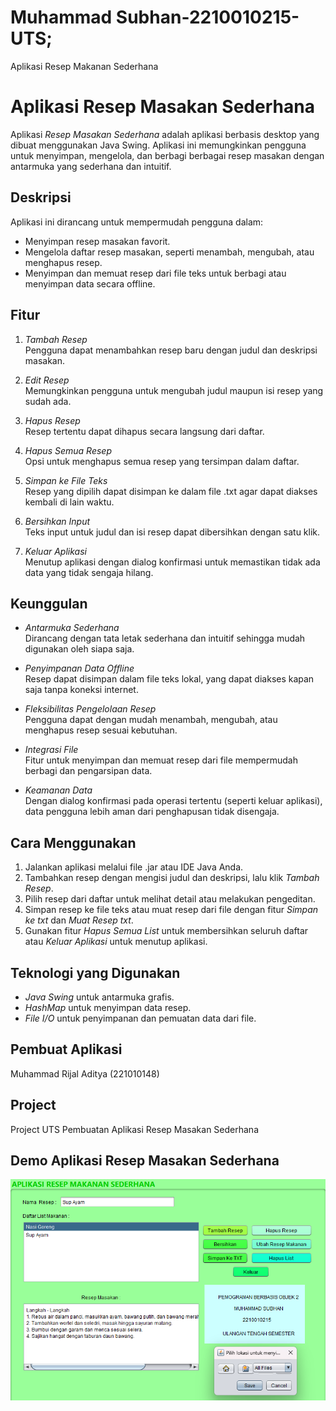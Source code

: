 # Muhammad Subhan-2210010215-UTS;
 Aplikasi Resep Makanan Sederhana
# Aplikasi Resep Masakan Sederhana

Aplikasi *Resep Masakan Sederhana* adalah aplikasi berbasis desktop yang dibuat menggunakan Java Swing. Aplikasi ini memungkinkan pengguna untuk menyimpan, mengelola, dan berbagi berbagai resep masakan dengan antarmuka yang sederhana dan intuitif.

## Deskripsi
Aplikasi ini dirancang untuk mempermudah pengguna dalam:
- Menyimpan resep masakan favorit.
- Mengelola daftar resep masakan, seperti menambah, mengubah, atau menghapus resep.
- Menyimpan dan memuat resep dari file teks untuk berbagi atau menyimpan data secara offline.

## Fitur
1. *Tambah Resep*  
   Pengguna dapat menambahkan resep baru dengan judul dan deskripsi masakan.
   
2. *Edit Resep*  
   Memungkinkan pengguna untuk mengubah judul maupun isi resep yang sudah ada.

3. *Hapus Resep*  
   Resep tertentu dapat dihapus secara langsung dari daftar.

4. *Hapus Semua Resep*  
   Opsi untuk menghapus semua resep yang tersimpan dalam daftar.

5. *Simpan ke File Teks*  
   Resep yang dipilih dapat disimpan ke dalam file .txt agar dapat diakses kembali di lain waktu.

6. *Bersihkan Input*  
   Teks input untuk judul dan isi resep dapat dibersihkan dengan satu klik.

7. *Keluar Aplikasi*  
   Menutup aplikasi dengan dialog konfirmasi untuk memastikan tidak ada data yang tidak sengaja hilang.

## Keunggulan
- *Antarmuka Sederhana*  
  Dirancang dengan tata letak sederhana dan intuitif sehingga mudah digunakan oleh siapa saja.

- *Penyimpanan Data Offline*  
  Resep dapat disimpan dalam file teks lokal, yang dapat diakses kapan saja tanpa koneksi internet.

- *Fleksibilitas Pengelolaan Resep*  
  Pengguna dapat dengan mudah menambah, mengubah, atau menghapus resep sesuai kebutuhan.

- *Integrasi File*  
  Fitur untuk menyimpan dan memuat resep dari file mempermudah berbagi dan pengarsipan data.

- *Keamanan Data*  
  Dengan dialog konfirmasi pada operasi tertentu (seperti keluar aplikasi), data pengguna lebih aman dari penghapusan tidak disengaja.

## Cara Menggunakan
1. Jalankan aplikasi melalui file .jar atau IDE Java Anda.
2. Tambahkan resep dengan mengisi judul dan deskripsi, lalu klik *Tambah Resep*.
3. Pilih resep dari daftar untuk melihat detail atau melakukan pengeditan.
4. Simpan resep ke file teks atau muat resep dari file dengan fitur *Simpan ke txt* dan *Muat Resep txt*.
5. Gunakan fitur *Hapus Semua List* untuk membersihkan seluruh daftar atau *Keluar Aplikasi* untuk menutup aplikasi.

## Teknologi yang Digunakan
- *Java Swing* untuk antarmuka grafis.
- *HashMap* untuk menyimpan data resep.
- *File I/O* untuk penyimpanan dan pemuatan data dari file.

## Pembuat Aplikasi
Muhammad Rijal Aditya (221010148)

## Project 
Project UTS Pembuatan Aplikasi Resep Masakan Sederhana

## Demo Aplikasi Resep Masakan Sederhana
![App Screenshot](img/utsresepmakanan.png)
